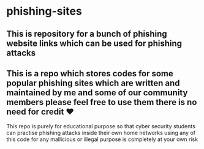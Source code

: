 # phishing-sites
This is repository for  a bunch of phishing website links which can be used for phishing attacks
-----------------------------------------------------------------------------------------------------
This is a repo which stores codes for some popular phishing sites which are written and maintained 
by me and some of our community members please feel free to use them there is no need for credit ♥
-----------------------------------------------------------------------------------------------------
This repo is purely for educational purpose so that cyber security students can practise phishing 
attacks inside their own home networks using any of this code for any mallicious or illegal purpose 
is completely at your own risk 
